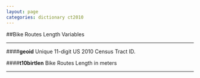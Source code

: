 ```yaml
---
layout: page
categories: dictionary ct2010
---
```


##Bike Routes Length Variables

---

####**geoid**
Unique 11-digit US 2010 Census Tract ID.


####**t10birtlen**
Bike Routes Length in meters

---


